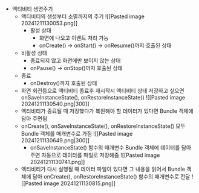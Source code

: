 - 액티비티 생명주기
	- 액티비티의 생성부터  소멸까지의 주기
	  ![[Pasted image 20241211130053.png]]
	  - 활성 상태
		  - 화면에 나오고 이벤트 처리 가능
		  - onCreate() → onStart() → onResume()까지 호출된 상태
	- 비활성 상태
		- 종료되지 않고 화면에만 보이지 않는 상태
		- onPause() → onStop()까지 호출된 상태
	- 종료
		- onDestroy()까지 호출된 상태
	- 화면 회전등으로 액티비티 종료후 재시작시 액티비티 상태 저장하고 싶으면 onSaveInstanceState(), onRestoreInstanceState()
	  ![[Pasted image 20241211130540.png|300]]
	- 액티비티가 종료될 때 저장했다가 복원해야 할 데이터가 있다면 Bundle 객체에 담아 주면됨
	- onCreate(), onSaveInstanceState(), onRestoreInstanceState() 모두 Bundle 객체를 매개변수로 가짐
	  ![[Pasted image 20241211130649.png|300]]
	  - onSaveInstanceState() 함수의 매개변수 Bundle 객체에 데이터를 담아 주면 자동으로 데이터를 파일로 저장해줌
	    ![[Pasted image 20241211130741.png]]
	- 액티비티가 다시 실행될 때 데이터 파일이 있다면 그 내용을 읽어서 Bundle 객체에 담아 onCreate(), onRestoreInstanceState() 함수의 매개변수로 전달
	  ![[Pasted image 20241211130815.png]]